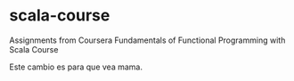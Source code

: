 # scala-course
Assignments from Coursera Fundamentals of Functional Programming with Scala Course

Este cambio es para que vea mama.
